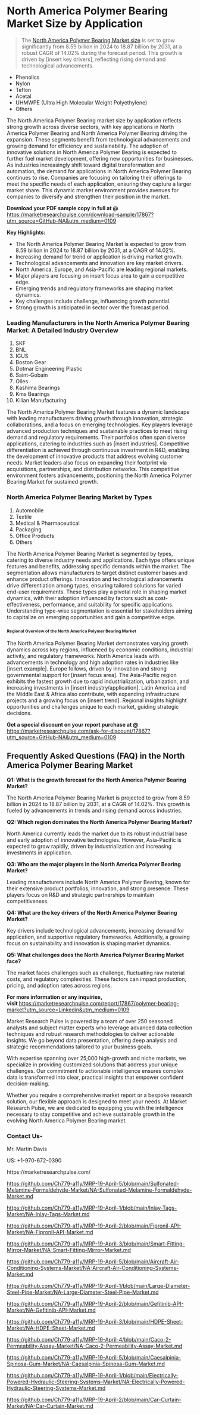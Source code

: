 <h1>North America Polymer Bearing Market&nbsp;Size by Application</h1><blockquote><p>The <a href="https://marketresearchpulse.com/download-sample/17867?utm_source=GitHub-NA&amp;utm_medium=0109">North America Polymer Bearing Market size</a> is set to grow significantly from 8.59 billion in 2024 to 18.87 billion by 2031, at a robust CAGR of 14.02% during the forecast period. This growth is driven by [insert key drivers], reflecting rising demand and technological advancements.</p></blockquote><ul><li>Phenolics<li> Nylon<li> Teflon<li> Acetal<li> UHMWPE (Ultra High Molecular Weight Polyethylene)<li> Others</li></ul><p>The North America Polymer Bearing market size by application reflects strong growth across diverse sectors, with key applications in North America Polymer Bearing and North America Polymer Bearing driving the expansion. These segments benefit from technological advancements and growing demand for efficiency and sustainability. The adoption of innovative solutions in North America Polymer Bearing is expected to further fuel market development, offering new opportunities for businesses. As industries increasingly shift toward digital transformation and automation, the demand for applications in North America Polymer Bearing continues to rise. Companies are focusing on tailoring their offerings to meet the specific needs of each application, ensuring they capture a larger market share. This dynamic market environment provides avenues for companies to diversify and strengthen their position in the market.</p><p><strong>Download your PDF sample copy in full at @ </strong><a href="https://marketresearchpulse.com/download-sample/17867?utm_source=GitHub-NA&amp;utm_medium=0109">https://marketresearchpulse.com/download-sample/17867?utm_source=GitHub-NA&amp;utm_medium=0109</a></p><p><strong>Key Highlights: </strong></p><ul><li>The North America Polymer Bearing Market is expected to grow from 8.59 billion in 2024 to 18.87 billion by 2031, at a CAGR of 14.02%.</li><li>Increasing demand for trend or application is driving market growth.</li><li>Technological advancements and innovation are key market drivers.</li><li>North America, Europe, and Asia-Pacific are leading regional markets.</li><li>Major players are focusing on insert focus area to gain a competitive edge.</li><li>Emerging trends and regulatory frameworks are shaping market dynamics.</li><li>Key challenges include challenge, influencing growth potential.</li><li>Strong growth is anticipated in sector over the forecast period.</li></ul><h3>Leading Manufacturers in the North America Polymer Bearing Market: A Detailed Industry Overview</h3><ol><li>SKF</li><li>BNL</li><li>IGUS</li><li>Boston Gear</li><li>Dotmar Engineering Plastic</li><li>Saint-Gobain</li><li>Oiles</li><li>Kashima Bearings</li><li>Kms Bearings</li><li>Kilian Manufacturing</li></ol><div class="flex max-w-full flex-col flex-grow"><div class="min-h-8 text-message flex w-full flex-col items-end gap-2 whitespace-normal break-words [.text-message+&amp;]:mt-5" dir="auto" data-message-author-role="assistant" data-message-id="fd8432e4-4910-450d-b182-61b7bfb0a01f" data-message-model-slug="gpt-4o"><div class="flex w-full flex-col gap-1 empty:hidden first:pt-[3px]"><div class="markdown prose w-full break-words dark:prose-invert light"><p>The North America Polymer Bearing Market features a dynamic landscape with leading manufacturers driving growth through innovation, strategic collaborations, and a focus on emerging technologies. Key players leverage advanced production techniques and sustainable practices to meet rising demand and regulatory requirements. Their portfolios often span diverse applications, catering to industries such as [insert industries]. Competitive differentiation is achieved through continuous investment in R&amp;D, enabling the development of innovative products that address evolving customer needs. Market leaders also focus on expanding their footprint via acquisitions, partnerships, and distribution networks. This competitive environment fosters advancements, positioning the North America Polymer Bearing Market for sustained growth.</p></div></div></div></div><h3>North America Polymer Bearing Market by Types</h3><ol><li>Automobile<li> Textile<li> Medical & Pharmaceutical<li> Packaging<li> Office Products<li> Others</li></ol><div class="flex max-w-full flex-col flex-grow"><div class="min-h-8 text-message flex w-full flex-col items-end gap-2 whitespace-normal break-words [.text-message+&amp;]:mt-5" dir="auto" data-message-author-role="assistant" data-message-id="084470be-0bb7-4664-bddf-5156b4f41249" data-message-model-slug="gpt-4o-mini"><div class="flex w-full flex-col gap-1 empty:hidden first:pt-[3px]"><div class="markdown prose w-full break-words dark:prose-invert light"><p>The North America Polymer Bearing Market is segmented by types, catering to diverse industry needs and applications. Each type offers unique features and benefits, addressing specific demands within the market. The segmentation allows manufacturers to target distinct customer bases and enhance product offerings. Innovation and technological advancements drive differentiation among types, ensuring tailored solutions for varied end-user requirements. These types play a pivotal role in shaping market dynamics, with their adoption influenced by factors such as cost-effectiveness, performance, and suitability for specific applications. Understanding type-wise segmentation is essential for stakeholders aiming to capitalize on emerging opportunities and gain a competitive edge.</p></div></div></div></div><h3><span style="font-size: 11px;">Regional Overview of the North America Polymer Bearing Market</span></h3><div class="flex max-w-full flex-col flex-grow"><div class="min-h-8 text-message flex w-full flex-col items-end gap-2 whitespace-normal break-words [.text-message+&amp;]:mt-5" dir="auto" data-message-author-role="assistant" data-message-id="e9038762-ce64-4e30-91c9-9bd413514231" data-message-model-slug="gpt-4o-mini"><div class="flex w-full flex-col gap-1 empty:hidden first:pt-[3px]"><div class="markdown prose w-full break-words dark:prose-invert light"><p>The North America Polymer Bearing Market demonstrates varying growth dynamics across key regions, influenced by economic conditions, industrial activity, and regulatory frameworks. North America leads with advancements in technology and high adoption rates in industries like [insert example]. Europe follows, driven by innovation and strong governmental support for [insert focus area]. The Asia-Pacific region exhibits the fastest growth due to rapid industrialization, urbanization, and increasing investments in [insert industry/application]. Latin America and the Middle East &amp; Africa also contribute, with expanding infrastructure projects and a growing focus on [insert trend]. Regional insights highlight opportunities and challenges unique to each market, guiding strategic decisions.</p></div></div></div></div><p><strong>Get a special discount on your report purchase at @ </strong><a href="https://marketresearchpulse.com/ask-for-discount/17867?utm_source=GitHub-NA&amp;utm_medium=0109">https://marketresearchpulse.com/ask-for-discount/17867?utm_source=GitHub-NA&amp;utm_medium=0109</a></p><h2>Frequently Asked Questions (FAQ) in the North America Polymer Bearing Market</h2><p><strong>Q1: What is the growth forecast for the North America Polymer Bearing Market?</strong></p><p>The North America Polymer Bearing Market is projected to grow from 8.59 billion in 2024 to 18.87 billion by 2031, at a CAGR of 14.02%. This growth is fueled by advancements in trends and rising demand across industries.</p><p><strong>Q2: Which region dominates the North America Polymer Bearing Market?</strong></p><p>North America currently leads the market due to its robust industrial base and early adoption of innovative technologies. However, Asia-Pacific is expected to grow rapidly, driven by industrialization and increasing investments in application.</p><p><strong>Q3: Who are the major players in the North America Polymer Bearing Market?</strong></p><p>Leading manufacturers include North America Polymer Bearing, known for their extensive product portfolios, innovation, and strong presence. These players focus on R&amp;D and strategic partnerships to maintain competitiveness.</p><p><strong>Q4: What are the key drivers of the North America Polymer Bearing Market?</strong></p><p>Key drivers include technological advancements, increasing demand for application, and supportive regulatory frameworks. Additionally, a growing focus on sustainability and innovation is shaping market dynamics.</p><p><strong>Q5: What challenges does the North America Polymer Bearing Market face?</strong></p><p>The market faces challenges such as challenge, fluctuating raw material costs, and regulatory complexities. These factors can impact production, pricing, and adoption rates across regions.</p><p><strong>For more information or any inquiries, visit&nbsp;</strong><a href="https://marketresearchpulse.com/report/17867/polymer-bearing-market?utm_source=Linkedin&utm_medium=0109">https://marketresearchpulse.com/report/17867/polymer-bearing-market?utm_source=Linkedin&utm_medium=0109</a></p><p>Market Research Pulse is powered by a team of over 250 seasoned analysts and subject matter experts who leverage advanced data collection techniques and robust research methodologies to deliver actionable insights. We go beyond data presentation, offering deep analysis and strategic recommendations tailored to your business goals.</p><p>With expertise spanning over 25,000 high-growth and niche markets, we specialize in providing customized solutions that address your unique challenges. Our commitment to actionable intelligence ensures complex data is transformed into clear, practical insights that empower confident decision-making.</p><p>Whether you require a comprehensive market report or a bespoke research solution, our flexible approach is designed to meet your needs. At Market Research Pulse, we are dedicated to equipping you with the intelligence necessary to stay competitive and achieve sustainable growth in the evolving North America Polymer Bearing market.</p><h3><strong>Contact Us-</strong></h3><p>Mr. Martin Davis</p><p>US: +1-970-672-0390</p><p>https://marketresearchpulse.com/</p><p><a href="https://github.com/Ch779-a11y/MRP-19-April-5/blob/main/Sulfonated-Melamine-Formaldehyde-Market/NA-Sulfonated-Melamine-Formaldehyde-Market.md">https://github.com/Ch779-a11y/MRP-19-April-5/blob/main/Sulfonated-Melamine-Formaldehyde-Market/NA-Sulfonated-Melamine-Formaldehyde-Market.md</a></p><p><a href="https://github.com/Ch779-a11y/MRP-19-April-1/blob/main/Inlay-Tags-Market/NA-Inlay-Tags-Market.md">https://github.com/Ch779-a11y/MRP-19-April-1/blob/main/Inlay-Tags-Market/NA-Inlay-Tags-Market.md</a></p><p><a href="https://github.com/Ch779-a11y/MRP-19-April-2/blob/main/Fipronil-API-Market/NA-Fipronil-API-Market.md">https://github.com/Ch779-a11y/MRP-19-April-2/blob/main/Fipronil-API-Market/NA-Fipronil-API-Market.md</a></p><p><a href="https://github.com/Ch779-a11y/MRP-19-April-3/blob/main/Smart-Fitting-Mirror-Market/NA-Smart-Fitting-Mirror-Market.md">https://github.com/Ch779-a11y/MRP-19-April-3/blob/main/Smart-Fitting-Mirror-Market/NA-Smart-Fitting-Mirror-Market.md</a></p><p><a href="https://github.com/Ch779-a11y/MRP-19-April-5/blob/main/Aircraft-Air-Conditioning-Systems-Market/NA-Aircraft-Air-Conditioning-Systems-Market.md">https://github.com/Ch779-a11y/MRP-19-April-5/blob/main/Aircraft-Air-Conditioning-Systems-Market/NA-Aircraft-Air-Conditioning-Systems-Market.md</a></p><p><a href="https://github.com/Ch779-a11y/MRP-19-April-1/blob/main/Large-Diameter-Steel-Pipe-Market/NA-Large-Diameter-Steel-Pipe-Market.md">https://github.com/Ch779-a11y/MRP-19-April-1/blob/main/Large-Diameter-Steel-Pipe-Market/NA-Large-Diameter-Steel-Pipe-Market.md</a></p><p><a href="https://github.com/Ch779-a11y/MRP-19-April-2/blob/main/Gefitinib-API-Market/NA-Gefitinib-API-Market.md">https://github.com/Ch779-a11y/MRP-19-April-2/blob/main/Gefitinib-API-Market/NA-Gefitinib-API-Market.md</a></p><p><a href="https://github.com/Ch779-a11y/MRP-19-April-3/blob/main/HDPE-Sheet-Market/NA-HDPE-Sheet-Market.md">https://github.com/Ch779-a11y/MRP-19-April-3/blob/main/HDPE-Sheet-Market/NA-HDPE-Sheet-Market.md</a></p><p><a href="https://github.com/Ch779-a11y/MRP-19-April-4/blob/main/Caco-2-Permeability-Assay-Market/NA-Caco-2-Permeability-Assay-Market.md">https://github.com/Ch779-a11y/MRP-19-April-4/blob/main/Caco-2-Permeability-Assay-Market/NA-Caco-2-Permeability-Assay-Market.md</a></p><p><a href="https://github.com/Ch779-a11y/MRP-19-April-5/blob/main/Caesalpinia-Spinosa-Gum-Market/NA-Caesalpinia-Spinosa-Gum-Market.md">https://github.com/Ch779-a11y/MRP-19-April-5/blob/main/Caesalpinia-Spinosa-Gum-Market/NA-Caesalpinia-Spinosa-Gum-Market.md</a></p><p><a href="https://github.com/Ch779-a11y/MRP-19-April-1/blob/main/Electrically-Powered-Hydraulic-Steering-Systems-Market/NA-Electrically-Powered-Hydraulic-Steering-Systems-Market.md">https://github.com/Ch779-a11y/MRP-19-April-1/blob/main/Electrically-Powered-Hydraulic-Steering-Systems-Market/NA-Electrically-Powered-Hydraulic-Steering-Systems-Market.md</a></p><p><a href="https://github.com/Ch779-a11y/MRP-19-April-2/blob/main/Car-Curtain-Market/NA-Car-Curtain-Market.md">https://github.com/Ch779-a11y/MRP-19-April-2/blob/main/Car-Curtain-Market/NA-Car-Curtain-Market.md</a></p>
